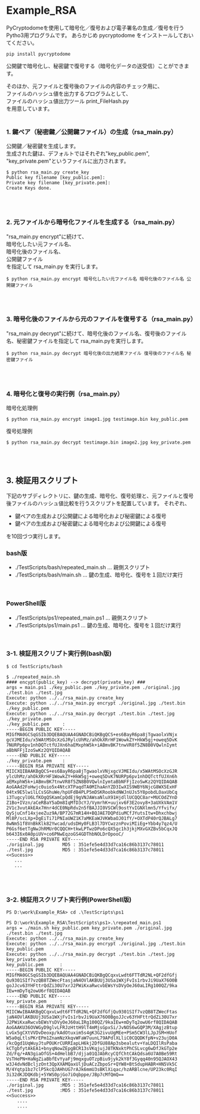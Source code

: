 # Example_RSA

PyCryptodomeを使用して暗号化／復号および電子署名の生成／復号を行うPytho3用プログラムです。
あらかじめ pycryptodome をインストールしておいてください。

```
pip install pycryptodome
```


公開鍵で暗号化し、秘密鍵で復号する（暗号化データの送受信）ことができます。

そのほか、元ファイルと復号後のファイルの内容のチェック用に、
<br>
ファイルのハッシュ値を出力するプログラムとして、
<br>
ファイルのハッシュ値出力ツール print_FileHash.py
<br>
を用意しています。
<br>
<br>

### 1. 鍵ペア（秘密鍵／公開鍵ファイル）の生成（rsa_main.py）

公開鍵／秘密鍵を生成します。
<br>
生成された鍵は、デフォルトではそれぞれ"key_public.pem", "key_private.pem"というファイルに出力されます。

```
$ python rsa_main.py create_key
Public key filename [key_public.pem]:
Private key filename [key_private.pem]:
Create Keys done.
```

<br>
<br>

### 2. 元ファイルから暗号化ファイルを生成する（rsa_main.py）

"rsa_main.py encrypt"に続けて、
<br>
暗号化したい元ファイル名、
<br>
暗号化後のファイル名、
<br>
公開鍵ファイル
<br>
を指定して rsa_main.py を実行します。

```
$ python rsa_main.py encrypt 暗号化したい元ファイル名 暗号化後のファイル名 公開鍵ファイル
```

<br>
<br>

### 3. 暗号化後のファイルから元のファイルを復号する（rsa_main.py）

"rsa_main.py decrypt"に続けて、暗号化後のファイル名、復号後のファイル名、秘密鍵ファイルを指定して
rsa_main.pyを実行します。

```
$ python rsa_main.py decrypt 暗号化後の出力結果ファイル 復号後のファイル名 秘密鍵ファイル
```

<br>
<br>

### 4. 暗号化と復号の実行例（rsa_main.py）

暗号化処理例

```
$ python rsa_main.py encrypt image1.jpg testimage.bin key_public.pem
```

復号処理例

```
$ python rsa_main.py decrypt testimage.bin image2.jpg key_private.pem
```

<br>
<br>

## 3. 検証用スクリプト

下記のサブディレクトリに、鍵の生成、暗号化、復号処理と、元ファイルと復号後ファイルのハッシュ値比較を行うスクリプトを配置しています。
それぞれ、

* 鍵ペアの生成および公開鍵による暗号化および秘密鍵による復号
* 鍵ペアの生成および秘密鍵による暗号化および公開鍵による復号

を10回づつ実行します。
<br>

### bash版
* ./TestScripts/bash/repeated_main.sh ... 親側スクリプト
* ./TestScripts/bash/main.sh ... 鍵の生成、暗号化、復号を１回だけ実行
<br>

### PowerShell版
* ./TestScripts/ps1/repeated_main.ps1 ... 親側スクリプト
* ./TestScripts/ps1/main.ps1 ... 鍵の生成、暗号化、復号を１回だけ実行
<br>


### 3-1. 検証用スクリプト実行例(bash版)

```
$ cd TestScripts/bash
```

```
$ ./repeated_main.sh
#### encypt(public_key) --> decrypt(private_key) ###
args = main.ps1 ./key_public.pem ./key_private.pem ./original.jpg ./test.bin ./test.jpg
Execute: python ../../rsa_main.py create_key
Execute: python ../../rsa_main.py encrypt ./original.jpg ./test.bin ./key_public.pem
Execute: python ../../rsa_main.py decrypt ./test.bin ./test.jpg ./key_private.pem
./key_public.pem     :
-----BEGIN PUBLIC KEY-----
MIGfMA0GCSqGSIb3DQEBAQUAA4GNADCBiQKBgQCS+es6BayR6pa8jTgwaolxVNjx
gcVJMEIdu/x5WAtMSOcXzGJRylcUhMz/ahOkXRrHF1WowkZY+HkW5gj+oweq5DvK
7NURPp6pv1nhDQTctfUJXn6haEMxphW5k+iABmvBK7tnwVR8f5ZN8B0VQwlnIymt
aBbNFFjIzoSwKz2QYQIDAQAB
-----END PUBLIC KEY-----
./key_private.pem    :
-----BEGIN RSA PRIVATE KEY-----
MIICXQIBAAKBgQCS+es6BayR6pa8jTgwaolxVNjxgcVJMEIdu/x5WAtMSOcXzGJR
ylcUhMz/ahOkXRrHF1WowkZY+HkW5gj+oweq5DvK7NURPp6pv1nhDQTctfUJXn6h
aEMxphW5k+iABmvBK7tnwVR8f5ZN8B0VQwlnIymtaBbNFFjIzoSwKz2QYQIDAQAB
AoGAAd2FoHwjc0uio5x4NtcXTPaqdTA0MIhaAnYZD3IwXIS9WBY6NjcG8WX5ExHF
04tx9E5lwilLCsSGhuWe/hpUFdB4PLP5mDSKRoobkdNWJnUJs5Y8pobdLOaxUbCq
i3TugcylU6LfKOgQSKamCpQdEj9gVNJAWsaNluX91HjdllUCQQC8ar+MUCOdZYnD
Z1Bo+IVzn/aCeRBaY5aDm8IqMfD3cYJ/VymrhK+uujxv6F3E2ovy8+3aUXkVAm1V
2V1c3vutAkEAx7Hnr4dCE0NpRdv2n5fBAJJI0VSCWl9ostYvIGNXlmn5/Yfvifx/
QySjuCnf14xjeeZuz9A/BP72G7mR14H+BQJAE7DQPdiuMCfJYutsItw+Dhxchbwj
Ml8P/scLXp+DgEiTi71PNIaUWZ1K7aMKEaWJVKWbaOJ01fY/+OXTdP40rQJBALg7
8wNm51f8VnBkKlk82Ywcad/udsDHy0FLB3l7DYCwzznPoviMIiEg+Ybb4y7qz4/U
P6Gsf6etTgNwJhRMUr0CQQCH+tkwLPTwzDPo6cQX5gc1h3jkjMXvGXZBv5bCqxJQ
b643I6x0A0piUV+co6PNwEqzoGS4GDThbNOLDrOpooC/
-----END RSA PRIVATE KEY-----
./original.jpg       MD5 : 351efe5e4d33d7ca16c86b3137c78011
./test.jpg           MD5 : 351efe5e4d33d7ca16c86b3137c78011
<<Sucess>>
   ...
   ...
```

<br>
<br>

### 3-2. 検証用スクリプト実行例(PowerShell版)

```
PS D:\work\Example_RSA> cd .\TestScripts\ps1
```

```
PS D:\work\Example_RSA\TestScripts\ps1>.\repeated_main.ps1
args = ./main.sh key_public.pem key_private.pem ./original.jpg ./test.bin ./test.jpg
Execute: python ../../rsa_main.py create_key
Execute: python ../../rsa_main.py encrypt ./original.jpg ./test.bin key_public.pem
Execute: python ../../rsa_main.py decrypt ./test.bin ./test.jpg key_private.pem
key_public.pem      :
-----BEGIN PUBLIC KEY-----
MIGfMA0GCSqGSIb3DQEBAQUAA4GNADCBiQKBgQCqxvLwdt6FTTdR2NL+QF2dfGfj
Qu9301SIf7vzQB8TZWecFtasjaN4OVlAKBUUj3USa1WXjFvIs1rbvJi9UaX76O0B
goJJcv63YHFttrQdZi30U7xrJ2PWiKxaRwcvbEWsYsDVyOeJ60aLIRg100QZ/9ka
IEw+mDyTq2owU6rf8QIDAQAB
-----END PUBLIC KEY-----
key_private.pem     :
-----BEGIN RSA PRIVATE KEY-----
MIICWwIBAAKBgQCqxvLwdt6FTTdR2NL+QF2dfGfjQu9301SIf7vzQB8TZWecFtas
jaN4OVlAKBUUj3USa1WXjFvIs1rbvJi9UaX76O0BgoJJcv63YHFttrQdZi30U7xr
J2PWiKxaRwcvbEWsYsDVyOeJ60aLIRg100QZ/9kaIEw+mDyTq2owU6rf8QIDAQAB
AoGAAKU36OVWGyD9glvLFRJzHttH9lT4mMjsGpxSi/JvNOS6wGQP3M/XAgjzBtup
LvGx5gCXtVVDvDeoxp/kAdOtuxim5s4gK3G2ivuUgMEe+PSm5CW3lLJpJSM+HUof
W5a0qLtlsPKrEPm1ZnamNzXkqvWFaW7uunL79APdlXLliC0CQQDKfpN+v23ujD0A
/kcQgd1UqWuyJtuPOUKrCURRIapLH6kj2DfGU88Ap3sbealutv+YaLDQIlRsPaba
kCTgbfytAkEA1+bnyqNowZEpgBCR13sVKqjujJ8TKNxktPhCSLvcg6wDfJkGTp2e
Zd/Fq/+AN3giaOfGS+4dHelbB7/djja01QJAbRcyCQfChtCAkQdsa6U7A0Be59Rt
VsTHePN+HaNgZiaBbfEvYyaFj9mqxguOTzpBiu9jyk2kY8f3Gyqq40n95QJAOX43
w3J4dvNdBcljzOnt3QpXXAMQaxUljDuACzZbpoSr+QYW8+BtSdupHABR+HN5Vk5C
M/4Yqtp1bz7clP5kcQJAHhUG7rAJk6mmU3sBKlXiqac/hzARBlcne/UP23kc0RqI
3i32dKJDQKdbj+5YWS0pjGo7iOqbppe/JBp7cMfQmQ==
-----END RSA PRIVATE KEY-----
./original.jpg      :MD5 : 351efe5e4d33d7ca16c86b3137c78011
./test.jpg          :MD5 : 351efe5e4d33d7ca16c86b3137c78011
<<Success>>
    ....
    ....
```

<br>
<br>
